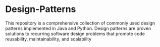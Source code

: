 # Design-Patterns
This repository is a comprehensive collection of commonly used design patterns implemented in Java and Python. Design patterns are proven solutions to recurring software design problems that promote code reusability, maintainability, and scalability
